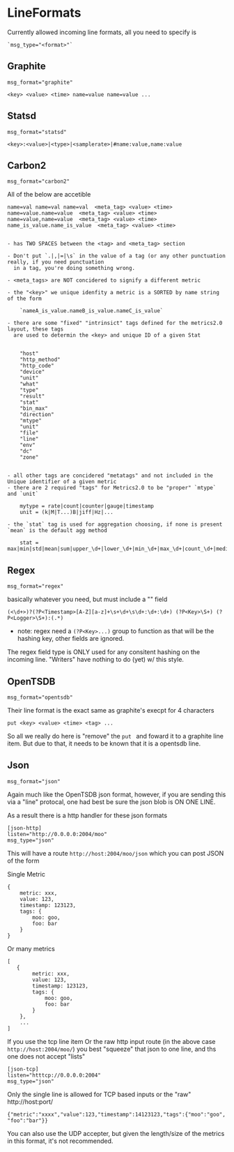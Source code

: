 

# LineFormats

Currently allowed incoming line formats, all you need to specify is

    `msg_type="<format>"`

## Graphite

`msg_format="graphite"`

    <key> <value> <time> name=value name=value ...

## Statsd

`msg_format="statsd"`

    <key>:<value>|<type>|<samplerate>|#name:value,name:value

## Carbon2

`msg_format="carbon2"`


All of the below are accetible

    name=val name=val name=val  <meta_tag> <value> <time>
    name=value.name=value  <meta_tag> <value> <time>
    name=value,name=value  <meta_tag> <value> <time>
    name_is_value.name_is_value  <meta_tag> <value> <time>


    - has TWO SPACES between the <tag> and <meta_tag> section

    - Don't put `.|,|=|\s` in the value of a tag (or any other punctuation really, if you need punctuation
      in a tag, you're doing something wrong.

    - <meta_tags> are NOT concidered to signify a different metric

    - the "<key>" we unique idenfity a metric is a SORTED by name string of the form

        `nameA_is_value.nameB_is_value.nameC_is_value`

    - there are some "fixed" "intrinsict" tags defined for the metrics2.0 layout, these tags
      are used to determin the <key> and unique ID of a given Stat


        "host"
        "http_method"
        "http_code"
        "device"
        "unit"
        "what"
        "type"
        "result"
        "stat"
        "bin_max"
        "direction"
        "mtype"
        "unit"
        "file"
        "line"
        "env"
        "dc"
        "zone"


    - all other tags are concidered "metatags" and not included in the Unique identifier of a given metric
    - there are 2 required "tags" for Metrics2.0 to be "proper" `mtype` and `unit`

        mytype = rate|count|counter|gauge|timestamp
        unit = (k|M|T...)B|jiff|Hz|...

    - the `stat` tag is used for aggregation choosing, if none is present `mean` is the default agg method

        stat = max|min|std|mean|sum|upper_\d+|lower_\d+|min_\d+|max_\d+|count_\d+|median|median_\d+


## Regex

`msg_format="regex"`


basically whatever you need, but must include a "<Key>" field

    (<\d+>)?(?P<Timestamp>[A-Z][a-z]+\s+\d+\s\d+:\d+:\d+) (?P<Key>\S+) (?P<Logger>\S+):(.*)

 - note: regex need a `(?P<Key>...)` group to function as that will be the hashing key, other fields are ignored.

 The regex field type is ONLY used for any consitent hashing on the incoming line.  "Writers" have nothing to do
 (yet) w/ this style.


## OpenTSDB


`msg_format="opentsdb"`


Their line format is the exact same as graphite's execpt for 4 characters

    put <key> <value> <time> <tag> ...

So all we really do here is "remove" the `put ` and foward it to a graphite line item.  But due to that, it needs
to be known that it is a opentsdb line.


## Json

`msg_format="json"`

Again much like the OpenTSDB json format,  however, if you are sending this via a "line" protocal, one had best be sure
the json blob is ON ONE LINE.

As a result there is a http handler for these json formats

    [json-http]
    listen="http://0.0.0.0:2004/moo"
    msg_type="json"

This will have a route `http://host:2004/moo/json` which you can post JSON of the form

Single Metric

    {
        metric: xxx,
        value: 123,
        timestamp: 123123,
        tags: {
            moo: goo,
            foo: bar
        }
    }


Or many metrics

    [
       {
            metric: xxx,
            value: 123,
            timestamp: 123123,
            tags: {
                moo: goo,
                foo: bar
            }
        },
        ...
    ]

If you use the tcp line item Or the raw http input route (in the above case `http://host:2004/moo/`) you best "squeeze"
that json to one line, and ths one does not accept "lists"


    [json-tcp]
    listen="htttcp://0.0.0.0:2004"
    msg_type="json"
    

Only the single line is allowed for TCP based inputs or the "raw" http://host:port/


    {"metric":"xxxx","value":123,"timestamp":14123123,"tags":{"moo":"goo", "foo":"bar"}}


You can also use the UDP accepter, but given the length/size of the metrics in this format, it's not recommended.
